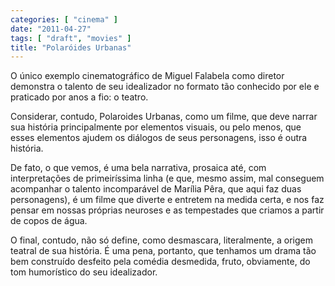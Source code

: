 ```yaml
---
categories: [ "cinema" ]
date: "2011-04-27"
tags: [ "draft", "movies" ]
title: "Polaróides Urbanas"
---
```

O único exemplo cinematográfico de Miguel Falabela como diretor
demonstra o talento de seu idealizador no formato tão conhecido por
ele e praticado por anos a fio: o teatro.

Considerar, contudo, Polaroides Urbanas, como um filme, que deve narrar
sua história principalmente por elementos visuais, ou pelo menos, que
esses elementos ajudem os diálogos de seus personagens, isso é outra
história.

De fato, o que vemos, é uma bela narrativa, prosaica até, com
interpretações de primeiríssima linha (e que, mesmo assim, mal
conseguem acompanhar o talento incomparável de Marília Pêra, que aqui
faz duas personagens), é um filme que diverte e entretem na medida
certa, e nos faz pensar em nossas próprias neuroses e as tempestades
que criamos a partir de copos de água.

O final, contudo, não só define, como desmascara, literalmente, a
origem teatral de sua história. É uma pena, portanto, que tenhamos
um drama tão bem construído desfeito pela comédia desmedida, fruto,
obviamente, do tom humorístico do seu idealizador.
